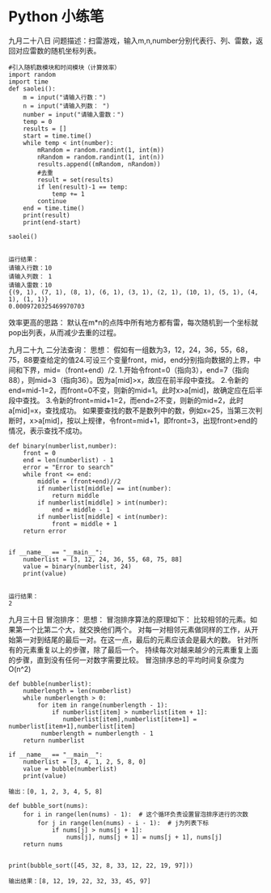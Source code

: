 # Python 小练笔
九月二十八日
问题描述：扫雷游戏，输入m,n,number分别代表行、列、雷数，返回对应雷数的随机坐标列表。

```
#引入随机数模块和时间模块（计算效率）
import random
import time
def saolei():
    m = input("请输入行数：")
    n = input("请输入列数： ")
    number = input("请输入雷数：")
    temp = 0
    results = []
    start = time.time()
    while temp < int(number):
        mRandom = random.randint(1, int(m))
        nRandom = random.randint(1, int(n))
        results.append((mRandom, nRandom))
        #去重
        result = set(results)
        if len(result)-1 == temp:
            temp += 1
        continue
    end = time.time()
    print(result)
    print(end-start)

saolei()


运行结果：
请输入行数：10
请输入列数： 1
请输入雷数：10
{(9, 1), (7, 1), (8, 1), (6, 1), (3, 1), (2, 1), (10, 1), (5, 1), (4, 1), (1, 1)}
0.0009720325469970703
```
效率更高的思路：
默认在m*n的点阵中所有地方都有雷，每次随机到一个坐标就pop出列表，从而减少去重的过程。

九月二十九
二分法查询：
思想：
假如有一组数为3，12，24，36，55，68，75，88要查给定的值24.可设三个变量front，mid，end分别指向数据的上界，中间和下界，mid=（front+end）/2.
1.开始令front=0（指向3），end=7（指向88），则mid=3（指向36）。因为a[mid]>x，故应在前半段中查找。
2.令新的end=mid-1=2，而front=0不变，则新的mid=1。此时x>a[mid]，故确定应在后半段中查找。
3.令新的front=mid+1=2，而end=2不变，则新的mid=2，此时a[mid]=x，查找成功。
如果要查找的数不是数列中的数，例如x=25，当第三次判断时，x>a[mid]，按以上规律，令front=mid+1，即front=3，出现front>end的情况，表示查找不成功。

```
def binary(numberlist,number):
    front = 0
    end = len(numberlist) - 1
    error = "Error to search"
    while front <= end:
        middle = (front+end)//2
        if numberlist[middle] == int(number):
            return middle
        if numberlist[middle] > int(number):
            end = middle - 1
        if numberlist[middle] < int(number):
            front = middle + 1
    return error


if __name__ == "__main__":
    numberlist = [3, 12, 24, 36, 55, 68, 75, 88]
    value = binary(numberlist, 24)
    print(value)


运行结果：
2
```

九月三十日
冒泡排序：
思想：
冒泡排序算法的原理如下：
比较相邻的元素。如果第一个比第二个大，就交换他们两个。
对每一对相邻元素做同样的工作，从开始第一对到结尾的最后一对。在这一点，最后的元素应该会是最大的数。
针对所有的元素重复以上的步骤，除了最后一个。
持续每次对越来越少的元素重复上面的步骤，直到没有任何一对数字需要比较。 
冒泡排序总的平均时间复杂度为O(n^2)
```
def bubble(numberlist):
    numberlength = len(numberlist)
    while numberlength > 0:
        for item in range(numberlength - 1):
            if numberlist[item] > numberlist[item + 1]:
               numberlist[item],numberlist[item+1] = numberlist[item+1],numberlist[item]
         numberlength = numberlength - 1
    return numberlist

if __name__ == "__main__":
    numberlist = [3, 4, 1, 2, 5, 8, 0]
    value = bubble(numberlist)
    print(value)
    
输出：[0, 1, 2, 3, 4, 5, 8]
```

```
def bubble_sort(nums):
    for i in range(len(nums) - 1):  # 这个循环负责设置冒泡排序进行的次数
        for j in range(len(nums) - i - 1):  # j为列表下标
            if nums[j] > nums[j + 1]:
                nums[j], nums[j + 1] = nums[j + 1], nums[j]
    return nums


print(bubble_sort([45, 32, 8, 33, 12, 22, 19, 97]))

输出结果：[8, 12, 19, 22, 32, 33, 45, 97]
```

